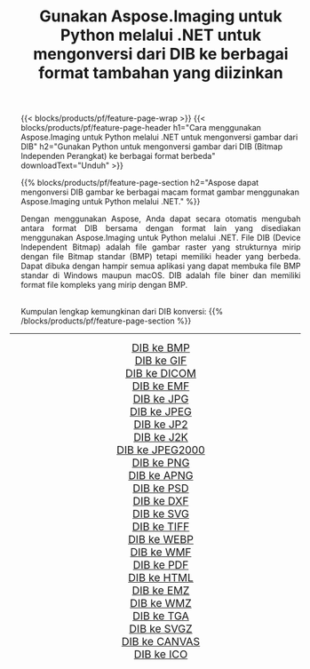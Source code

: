 ﻿---
title: Gunakan Aspose.Imaging untuk Python melalui .NET untuk mengonversi dari DIB ke berbagai format tambahan yang diizinkan 
weight: 3920
url: /id/python-net/conversion/from/dib/ 
lang: id
langdirlevel: 2
locales: zh-hans,ja,it,ru,de,es,fr,nl,id,lt,pl,pt,vi,tr,ko,zh-hant,ar,hi,th,sv,cs,uk,he
description: Anda dapat dengan cepat mengubah dari DIB(Bitmap Independen Perangkat) menjadi berbagai format menggunakan Aspose.Imaging untuk Python melalui .NET.
---

{{< blocks/products/pf/feature-page-wrap >}}
{{< blocks/products/pf/feature-page-header h1="Cara menggunakan Aspose.Imaging untuk Python melalui .NET untuk mengonversi gambar dari DIB" h2="Gunakan Python untuk mengonversi gambar dari DIB (Bitmap Independen Perangkat) ke berbagai format berbeda" downloadText="Unduh" >}}


{{% blocks/products/pf/feature-page-section  h2="Aspose dapat mengonversi DIB gambar ke berbagai macam format gambar menggunakan Aspose.Imaging untuk Python melalui .NET." %}}
<p align=justify>Dengan menggunakan Aspose, Anda dapat secara otomatis mengubah antara format DIB bersama dengan format lain yang disediakan menggunakan Aspose.Imaging untuk Python melalui .NET. File DIB (Device Independent Bitmap) adalah file gambar raster yang strukturnya mirip dengan file Bitmap standar (BMP) tetapi memiliki header yang berbeda. Dapat dibuka dengan hampir semua aplikasi yang dapat membuka file BMP standar di Windows maupun macOS. DIB adalah file biner dan memiliki format file kompleks yang mirip dengan BMP.</p>
<br/>
Kumpulan lengkap kemungkinan dari DIB konversi:
{{% /blocks/products/pf/feature-page-section %}}
<div class="container-fluid productfamilypage bg-gray">
    <div class="convertypes bg-gray agp-content section">
        <div class="container">
		<hr style="margin-left:-20px;"/>
		<div class="row other-converters" style="gap: 10px;font-size: 19px;text-align:center;">
		    <div class='col-md-2 other-converter remove-lp remove-rp'><a href="/imaging/id/python-net/conversion/dib-to-bmp/" style="padding:15px;">DIB ke BMP</a></div><div class='col-md-2 other-converter remove-lp remove-rp'><a href="/imaging/id/python-net/conversion/dib-to-gif/" style="padding:15px;">DIB ke GIF</a></div><div class='col-md-2 other-converter remove-lp remove-rp'><a href="/imaging/id/python-net/conversion/dib-to-dicom/" style="padding:15px;">DIB ke DICOM</a></div><div class='col-md-2 other-converter remove-lp remove-rp'><a href="/imaging/id/python-net/conversion/dib-to-emf/" style="padding:15px;">DIB ke EMF</a></div><div class='col-md-2 other-converter remove-lp remove-rp'><a href="/imaging/id/python-net/conversion/dib-to-jpg/" style="padding:15px;">DIB ke JPG</a></div><div class='col-md-2 other-converter remove-lp remove-rp'><a href="/imaging/id/python-net/conversion/dib-to-jpeg/" style="padding:15px;">DIB ke JPEG</a></div><div class='col-md-2 other-converter remove-lp remove-rp'><a href="/imaging/id/python-net/conversion/dib-to-jp2/" style="padding:15px;">DIB ke JP2</a></div><div class='col-md-2 other-converter remove-lp remove-rp'><a href="/imaging/id/python-net/conversion/dib-to-j2k/" style="padding:15px;">DIB ke J2K</a></div><div class='col-md-2 other-converter remove-lp remove-rp'><a href="/imaging/id/python-net/conversion/dib-to-jpeg2000/" style="padding:15px;">DIB ke JPEG2000</a></div><div class='col-md-2 other-converter remove-lp remove-rp'><a href="/imaging/id/python-net/conversion/dib-to-png/" style="padding:15px;">DIB ke PNG</a></div><div class='col-md-2 other-converter remove-lp remove-rp'><a href="/imaging/id/python-net/conversion/dib-to-apng/" style="padding:15px;">DIB ke APNG</a></div><div class='col-md-2 other-converter remove-lp remove-rp'><a href="/imaging/id/python-net/conversion/dib-to-psd/" style="padding:15px;">DIB ke PSD</a></div><div class='col-md-2 other-converter remove-lp remove-rp'><a href="/imaging/id/python-net/conversion/dib-to-dxf/" style="padding:15px;">DIB ke DXF</a></div><div class='col-md-2 other-converter remove-lp remove-rp'><a href="/imaging/id/python-net/conversion/dib-to-svg/" style="padding:15px;">DIB ke SVG</a></div><div class='col-md-2 other-converter remove-lp remove-rp'><a href="/imaging/id/python-net/conversion/dib-to-tiff/" style="padding:15px;">DIB ke TIFF</a></div><div class='col-md-2 other-converter remove-lp remove-rp'><a href="/imaging/id/python-net/conversion/dib-to-webp/" style="padding:15px;">DIB ke WEBP</a></div><div class='col-md-2 other-converter remove-lp remove-rp'><a href="/imaging/id/python-net/conversion/dib-to-wmf/" style="padding:15px;">DIB ke WMF</a></div><div class='col-md-2 other-converter remove-lp remove-rp'><a href="/imaging/id/python-net/conversion/dib-to-pdf/" style="padding:15px;">DIB ke PDF</a></div><div class='col-md-2 other-converter remove-lp remove-rp'><a href="/imaging/id/python-net/conversion/dib-to-html/" style="padding:15px;">DIB ke HTML</a></div><div class='col-md-2 other-converter remove-lp remove-rp'><a href="/imaging/id/python-net/conversion/dib-to-emz/" style="padding:15px;">DIB ke EMZ</a></div><div class='col-md-2 other-converter remove-lp remove-rp'><a href="/imaging/id/python-net/conversion/dib-to-wmz/" style="padding:15px;">DIB ke WMZ</a></div><div class='col-md-2 other-converter remove-lp remove-rp'><a href="/imaging/id/python-net/conversion/dib-to-tga/" style="padding:15px;">DIB ke TGA</a></div><div class='col-md-2 other-converter remove-lp remove-rp'><a href="/imaging/id/python-net/conversion/dib-to-svgz/" style="padding:15px;">DIB ke SVGZ</a></div><div class='col-md-2 other-converter remove-lp remove-rp'><a href="/imaging/id/python-net/conversion/dib-to-canvas/" style="padding:15px;">DIB ke CANVAS</a></div><div class='col-md-2 other-converter remove-lp remove-rp'><a href="/imaging/id/python-net/conversion/dib-to-ico/" style="padding:15px;">DIB ke ICO</a></div>
                </div>
        </div>
    </div>
</div>
<br/>

